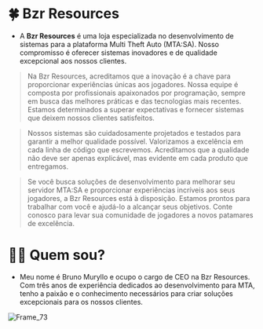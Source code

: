 # 🍀 Bzr Resources
- A **Bzr Resources** é uma loja especializada no desenvolvimento de sistemas para a plataforma Multi Theft Auto (MTA:SA). Nosso compromisso é oferecer sistemas inovadores e de qualidade excepcional aos nossos clientes.

> Na Bzr Resources, acreditamos que a inovação é a chave para proporcionar experiências únicas aos jogadores. Nossa equipe é composta por profissionais apaixonados por programação, sempre em busca das melhores práticas e das tecnologias mais recentes. Estamos determinados a superar expectativas e fornecer sistemas que deixem nossos clientes satisfeitos.

> Nossos sistemas são cuidadosamente projetados e testados para garantir a melhor qualidade possível. Valorizamos a excelência em cada linha de código que escrevemos. Acreditamos que a qualidade não deve ser apenas explicável, mas evidente em cada produto que entregamos.

> Se você busca soluções de desenvolvimento para melhorar seu servidor MTA:SA e proporcionar experiências incríveis aos seus jogadores, a Bzr Resources está à disposição. Estamos prontos para trabalhar com você e ajudá-lo a alcançar seus objetivos. Conte conosco para levar sua comunidade de jogadores a novos patamares de excelência.

# 🧙‍♂️ Quem sou?
- Meu nome é Bruno Muryllo e ocupo o cargo de CEO na Bzr Resources. Com três anos de experiência dedicados ao desenvolvimento para MTA, tenho a paixão e o conhecimento necessários para criar soluções excepcionais para os nossos clientes.
  
![Frame_73](https://github.com/Bzr-Resources/.github/assets/116700259/a4949d4a-17c2-4451-a27e-1f83090594b4)
